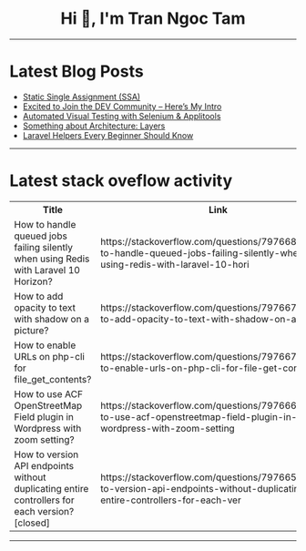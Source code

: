 <h1 align="center">Hi 👋, I'm Tran Ngoc Tam</h1>

---

# Latest Blog Posts 
<!-- BLOG-POST-LIST:START -->
- [Static Single Assignment &lpar;SSA&rpar;](https://dev.to/wildboar_developer/static-single-assignment-ssa-51m3)
- [Excited to Join the DEV Community – Here’s My Intro](https://dev.to/afzal_hossain/excited-to-join-the-dev-community-heres-my-intro-425g)
- [Automated Visual Testing with Selenium &amp; Applitools](https://dev.to/jignect-technologies/automated-visual-testing-with-selenium-applitools-192k)
- [Something about Architecture: Layers](https://dev.to/mlodovico/something-about-architecture-layers-5808)
- [Laravel Helpers Every Beginner Should Know](https://dev.to/rohitdhiman/laravel-helpers-every-beginner-should-know-59o1)
<!-- BLOG-POST-LIST:END -->

---

# Latest stack oveflow activity
<table>
  <tr><th>Title</th><th>Link</th></tr>
  <!-- STACKOVERFLOW:START --><tr><td>How to handle queued jobs failing silently when using Redis with Laravel 10 Horizon?</td><td>https://stackoverflow.com/questions/79766883/how-to-handle-queued-jobs-failing-silently-when-using-redis-with-laravel-10-hori</td></tr><tr><td>How to add opacity to text with shadow on a picture?</td><td>https://stackoverflow.com/questions/79766760/how-to-add-opacity-to-text-with-shadow-on-a-picture</td></tr><tr><td>How to enable URLs on php-cli for file_get_contents?</td><td>https://stackoverflow.com/questions/79766704/how-to-enable-urls-on-php-cli-for-file-get-contents</td></tr><tr><td>How to use ACF OpenStreetMap Field plugin in Wordpress with zoom setting?</td><td>https://stackoverflow.com/questions/79766619/how-to-use-acf-openstreetmap-field-plugin-in-wordpress-with-zoom-setting</td></tr><tr><td>How to version API endpoints without duplicating entire controllers for each version? [closed]</td><td>https://stackoverflow.com/questions/79766581/how-to-version-api-endpoints-without-duplicating-entire-controllers-for-each-ver</td></tr><!-- STACKOVERFLOW:END -->
</table>

---


